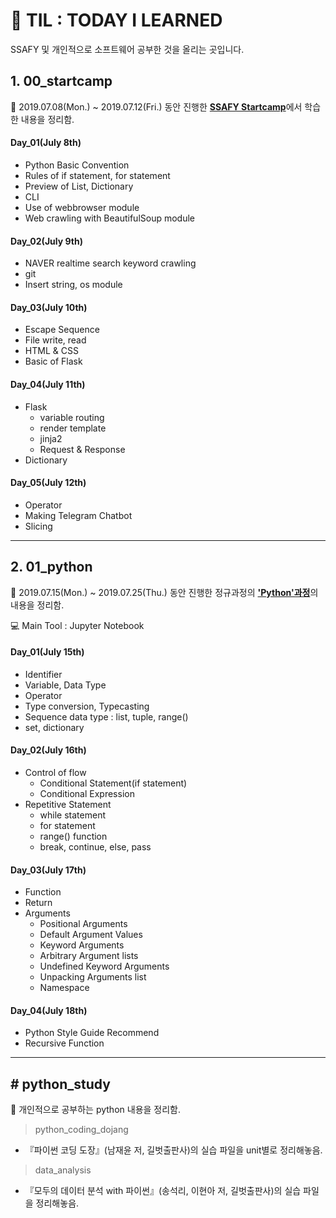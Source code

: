 # :pencil: TIL : TODAY I LEARNED

SSAFY 및 개인적으로 소프트웨어 공부한 것을 올리는 곳입니다.



## 1. 00_startcamp

:round_pushpin: 2019.07.08(Mon.) ~ 2019.07.12(Fri.) 동안 진행한 <u>**SSAFY Startcamp**</u>에서 학습한 내용을 정리함.

#### Day_01(July 8th)

- Python Basic Convention
- Rules of if statement, for statement
- Preview of List, Dictionary
- CLI
- Use of webbrowser module
- Web crawling with BeautifulSoup module



#### Day_02(July 9th)

- NAVER realtime search keyword crawling
- git
- Insert string, os module



#### Day_03(July 10th)

- Escape Sequence
- File write, read
- HTML & CSS
- Basic of Flask



#### Day_04(July 11th)

- Flask
  - variable routing
  - render template
  - jinja2
  - Request & Response
- Dictionary



#### Day_05(July 12th)

- Operator
- Making Telegram Chatbot
- Slicing





----





## 2. 01_python

:round_pushpin: 2019.07.15(Mon.) ~ 2019.07.25(Thu.) 동안 진행한 정규과정의 <u>**'Python'과정**</u>의 내용을 정리함.

:computer: Main Tool : Jupyter Notebook



#### Day_01(July 15th)

- Identifier
- Variable, Data Type
- Operator
- Type conversion, Typecasting
- Sequence data type : list, tuple, range()
- set, dictionary



#### Day_02(July 16th)

- Control of flow
  - Conditional Statement(if statement)
  - Conditional Expression
- Repetitive Statement
  - while statement
  - for statement
  - range() function
  - break, continue, else, pass



#### Day_03(July 17th)

- Function
- Return
- Arguments
  - Positional Arguments
  - Default Argument Values
  - Keyword Arguments
  - Arbitrary Argument lists
  - Undefined Keyword Arguments
  - Unpacking Arguments list
  - Namespace



#### Day_04(July 18th)

- Python Style Guide Recommend
- Recursive Function



----





## # python_study

:round_pushpin: 개인적으로 공부하는 python 내용을 정리함.

> python_coding_dojang

- 『파이썬 코딩 도장』(남재윤 저, 길벗출판사)의 실습 파일을 unit별로 정리해놓음.



> data_analysis

- 『모두의 데이터 분석 with 파이썬』(송석리, 이현아 저, 길벗출판사)의 실습 파일을 정리해놓음.